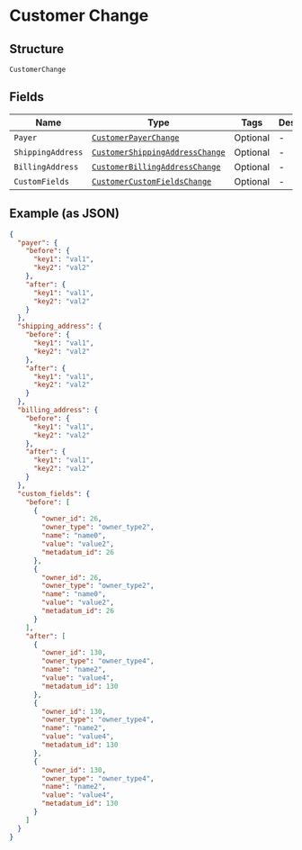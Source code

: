 
# Customer Change

## Structure

`CustomerChange`

## Fields

| Name | Type | Tags | Description |
|  --- | --- | --- | --- |
| `Payer` | [`CustomerPayerChange`](../../doc/models/customer-payer-change.md) | Optional | - |
| `ShippingAddress` | [`CustomerShippingAddressChange`](../../doc/models/customer-shipping-address-change.md) | Optional | - |
| `BillingAddress` | [`CustomerBillingAddressChange`](../../doc/models/customer-billing-address-change.md) | Optional | - |
| `CustomFields` | [`CustomerCustomFieldsChange`](../../doc/models/customer-custom-fields-change.md) | Optional | - |

## Example (as JSON)

```json
{
  "payer": {
    "before": {
      "key1": "val1",
      "key2": "val2"
    },
    "after": {
      "key1": "val1",
      "key2": "val2"
    }
  },
  "shipping_address": {
    "before": {
      "key1": "val1",
      "key2": "val2"
    },
    "after": {
      "key1": "val1",
      "key2": "val2"
    }
  },
  "billing_address": {
    "before": {
      "key1": "val1",
      "key2": "val2"
    },
    "after": {
      "key1": "val1",
      "key2": "val2"
    }
  },
  "custom_fields": {
    "before": [
      {
        "owner_id": 26,
        "owner_type": "owner_type2",
        "name": "name0",
        "value": "value2",
        "metadatum_id": 26
      },
      {
        "owner_id": 26,
        "owner_type": "owner_type2",
        "name": "name0",
        "value": "value2",
        "metadatum_id": 26
      }
    ],
    "after": [
      {
        "owner_id": 130,
        "owner_type": "owner_type4",
        "name": "name2",
        "value": "value4",
        "metadatum_id": 130
      },
      {
        "owner_id": 130,
        "owner_type": "owner_type4",
        "name": "name2",
        "value": "value4",
        "metadatum_id": 130
      },
      {
        "owner_id": 130,
        "owner_type": "owner_type4",
        "name": "name2",
        "value": "value4",
        "metadatum_id": 130
      }
    ]
  }
}
```

